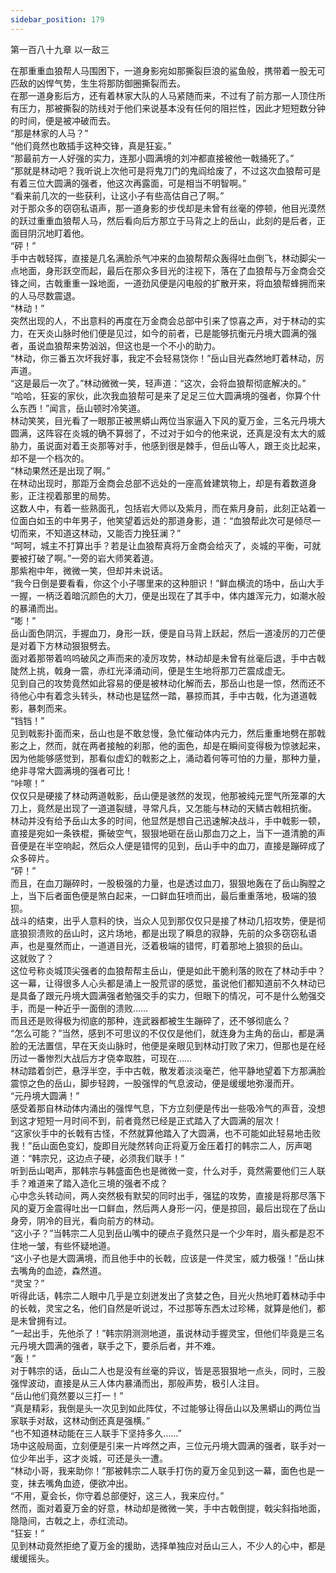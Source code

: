 ```yaml
---
sidebar_position: 179
---
```

 第一百八十九章 以一敌三


在那重重血狼帮人马围困下，一道身影宛如那撕裂巨浪的鲨鱼般，携带着一股无可匹敌的凶悍气势，生生将那防御圈撕裂而去。  
在那一道身影后方，还有着林家大队的人马紧随而来，不过有了前方那一人顶住所有压力，那被撕裂的防线对于他们来说基本没有任何的阻拦性，因此才短短数分钟的时间，便是被冲破而去。  
“那是林家的人马？”  
“他们竟然也敢插手这种交锋，真是狂妄。”  
“那最前方一人好强的实力，连那小圆满境的刘冲都直接被他一戟捅死了。”  
“那就是林动吧？我听说上次他可是将鬼刀门的鬼阎给废了，不过这次血狼帮可是有着三位大圆满的强者，他这次再露面，可是相当不明智啊。”  
“看来前几次的一些获利，让这小子有些高估自己了啊。”  
对于那众多的窃窃私语声，那一道身影的步伐却是未曾有丝毫的停顿，他目光漠然的跃过重重血狼帮人马，然后看向后方那立于马背之上的岳山，此刻的是后者，正面目阴沉地盯着他。  
“砰！”  
手中古戟轻挥，直接是几名满脸杀气冲来的血狼帮帮众轰得吐血倒飞，林动脚尖一点地面，身形跃空而起，最后在那众多目光的注视下，落在了血狼帮与万金商会交锋之间，古戟重重一跺地面，一道劲风便是闪电般的扩散开来，将血狼帮蜂拥而来的人马尽数震退。  
“林动！”  
突然出现的人，不出意料的再度在万金商会总部中引来了惊喜之声，对于林动的实力，在天炎山脉时他们便是见过，如今的前者，已是能够抗衡元丹境大圆满的强者，虽说血狼帮来势汹汹，但这也是一个不小的助力。  
“林动，你三番五次坏我好事，我定不会轻易饶你！”岳山目光森然地盯着林动，厉声道。  
“这是最后一次了。”林动微微一笑，轻声道：“这次，会将血狼帮彻底解决的。”  
“哈哈，狂妄的家伙，此次我血狼帮可是来了足足三位大圆满境的强者，你算个什么东西！”闻言，岳山顿时冷笑道。  
林动笑笑，目光看了一眼那正被黑蟒山两位当家逼入下风的夏万金，三名元丹境大圆满，这阵容在炎城的确不算弱了，不过对于如今的他来说，还真是没有太大的威胁力，虽说面对着王炎那等对手，他感到很是棘手，但岳山等人，跟王炎比起来，却不是一个档次的。  
“林动果然还是出现了啊。”  
在林动出现时，那距万金商会总部不远处的一座高耸建筑物上，却是有着数道身影，正注视着那里的局势。  
这数人中，有着一些熟面孔，包括岩大师以及紫月，而在紫月身前，此刻正站着一位面白如玉的中年男子，他笑望着远处的那道身影，道：“血狼帮此次可是倾尽一切而来，不知道这林动，又能否力挽狂澜？”  
“呵呵，城主不打算出手？若是让血狼帮真将万金商会给灭了，炎城的平衡，可就要被打破了啊。”一旁的岩大师笑着道。  
那紫袍中年，微微一笑，但却并未说话。  
“我今日倒是要看看，你这个小子哪里来的这种胆识！”鲜血横流的场中，岳山大手一握，一柄泛着暗沉颜色的大刀，便是出现在了其手中，体内雄浑元力，如潮水般的暴涌而出。  
“嘭！”  
岳山面色阴沉，手握血刀，身形一跃，便是自马背上跃起，然后一道凌厉的刀芒便是对着下方林动狠狠劈去。  
面对着那带着呜呜破风之声而来的凌厉攻势，林动却是未曾有丝毫后退，手中古戟陡然上挑，戟身一震，赤红光泽涌动间，便是生生地将那刀芒震成虚无。  
见到自己的攻势竟然如此容易的便是被林动化解而去，那岳山也是一惊，然而还不待他心中有着念头转头，林动也是猛然一踏，暴掠而其，手中古戟，化为道道戟影，暴刺而来。  
“铛铛！”  
见到戟影扑面而来，岳山也是不敢怠慢，急忙催动体内元力，然后重重地劈在那戟影之上，然而，就在两者接触的刹那，他的面色，却是在瞬间变得极为惊骇起来，因为他能够感觉到，那看似虚幻的戟影之上，涌动着何等可怕的力量，那种力量，绝非寻常大圆满境的强者可比！  
“咔嚓！”  
仅仅只是硬接了林动两道戟影，岳山便是骇然的发现，他那被纯元罡气所笼罩的大刀上，竟然是出现了一道道裂缝，寻常凡兵，又怎能与林动的天鳞古戟相抗衡。  
林动并没有给予岳山太多的时间，他显然是想自己迅速解决战斗，手中戟影一顿，直接是宛如一条铁棍，撕破空气，狠狠地砸在岳山那血刀之上，当下一道清脆的声音便是在半空响起，然后众人便是错愕的见到，岳山手中的血刀，直接是蹦碎成了众多碎片。  
“砰！”  
而且，在血刀蹦碎时，一股极强的力量，也是透过血刀，狠狠地轰在了岳山胸膛之上，当下后者面色便是煞白起来，一口鲜血狂喷而出，最后重重落地，极端的狼狈。  
战斗的结束，出乎人意料的快，当众人见到那仅仅只是接了林动几招攻势，便是彻底狼狈溃败的岳山时，这片场地，都是出现了瞬息的寂静，先前的众多窃窃私语声，也是戛然而止，一道道目光，泛着极端的错愕，盯着那地上狼狈的岳山。  
这就败了？  
这位号称炎城顶尖强者的血狼帮帮主岳山，便是如此干脆利落的败在了林动手中？  
这一幕，让得很多人心头都是涌上一股荒谬的感觉，虽说他们都知道前不久林动已是具备了跟元丹境大圆满强者勉强交手的实力，但眼下的情况，可不是什么勉强交手，而是一种近乎一面倒的溃败……  
而且还是败得极为彻底的那种，连武器都被生生蹦碎了，还不够彻底么？  
“怎么可能？”当然，感到不可思议的不仅仅是他们，就连身为主角的岳山，都是满脸的无法置信，早在天炎山脉时，他便是亲眼见到林动打败了宋刀，但那也是在经历过一番惨烈大战后方才侥幸取胜，可现在……  
林动踏着剑芒，悬浮半空，手中古戟，散发着淡淡毫芒，他平静地望着下方那满脸震惊之色的岳山，脚步轻跨，一股强悍的气息波动，便是缓缓地弥漫而开。  
“元丹境大圆满！”  
感受着那自林动体内涌出的强悍气息，下方立刻便是传出一些吸冷气的声音，没想到这才短短一月时间不到，前者竟然已经是正式踏入了大圆满的层次！  
“这家伙手中的长戟有古怪，不然就算他踏入了大圆满，也不可能如此轻易地击败我！”岳山面色变幻，旋即目光陡然转向正将夏万金压着打的韩宗二人，厉声喝道：“韩宗兄，这边点子硬，必须我们联手！”  
听到岳山喝声，那韩宗与韩盛面色也是微微一变，什么对手，竟然需要他们三人联手？难道来了踏入造化三境的强者不成？  
心中念头转动间，两人突然极有默契的同时出手，强猛的攻势，直接是将那尽落下风的夏万金震得吐出一口鲜血，然后两人身形一闪，便是掠回，最后出现在了岳山身旁，阴冷的目光，看向前方的林动。  
“这小子？”当韩宗二人见到岳山嘴中的硬点子竟然只是一个少年时，眉头都是忍不住地一皱，有些怀疑地道。  
“这小子也是大圆满境，而且他手中的长戟，应该是一件灵宝，威力极强！”岳山抹去嘴角的血迹，森然道。  
“灵宝？”  
听得此话，韩宗二人眼中几乎是立刻迸发出了贪婪之色，目光火热地盯着林动手中的长戟，灵宝之名，他们自然是听说过，不过那等东西太过珍稀，就算是他们，都是未曾拥有过。  
“一起出手，先他杀了！”韩宗阴测测地道，虽说林动手握灵宝，但他们毕竟是三名元丹境大圆满的强者，联手之下，要杀后者，并不难。  
“轰！”  
对于韩宗的话，岳山二人也是没有丝毫的异议，皆是恶狠狠地一点头，同时，三股强悍波动，直接是从三人体内暴涌而出，那般声势，极引人注目。  
“岳山他们竟然要以三打一！”  
“真是精彩，我倒是头一次见到如此阵仗，不过能够让得岳山以及黑蟒山的两位当家联手对敌，这林动倒还真是强横。”  
“也不知道林动能在三人联手下坚持多久……”  
场中这般局面，立刻便是引来一片哗然之声，三位元丹境大圆满的强者，联手对一位少年出手，这才炎城，可还是头一遭。  
“林动小哥，我来助你！”那被韩宗二人联手打伤的夏万金见到这一幕，面色也是一变，抹去嘴角血迹，便欲冲出。  
“不用，夏会长，你守着总部便好，这三人，我来应付。”  
然而，面对着夏万金的好意，林动却是微微一笑，手中古戟倒提，戟尖斜指地面，隐隐间，古戟之上，赤红流动。  
“狂妄！”  
见到林动竟然拒绝了夏万金的援助，选择单独应对岳山三人，不少人的心中，都是缓缓摇头。  
  
  
